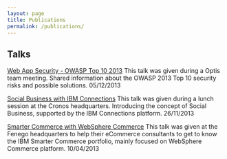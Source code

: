 ```yaml
---
layout: page
title: Publications
permalink: /publications/
---
```


## Talks

[Web App Security - OWASP Top 10 2013](https://speakerdeck.com/drissamri/web-app-security-owasp-top-10-2013)
  This talk was given during a Optis team meeting. Shared information about the OWASP 2013 Top 10 security risks and possible solutions.
05/12/2013

[Social Business with IBM Connections](https://speakerdeck.com/drissamri/social-business-with-ibm-connections)
  This talk was given during a lunch session at the Cronos headquarters. Introducing the concept of Social Business, supported by the IBM Connections platform.
26/11/2013

[Smarter Commerce with WebSphere Commerce](https://speakerdeck.com/drissamri/smarter-commerce-with-websphere-commerce)
  This talk was given at the Fenego headquarters to help their eCommerce consultants to get to know the IBM Smarter Commerce portfolio, mainly focused on WebSphere Commerce platform.
10/04/2013

